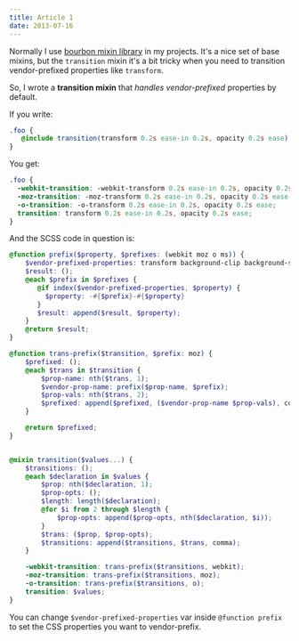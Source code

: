 ```yaml
---
title: Article 1
date: 2013-07-16
---
```


Normally I use [bourbon mixin library](http://bourbon.io/) in my projects. It's a nice set of base mixins, but the `transition` mixin it's a bit tricky when you need to transition vendor-prefixed properties like `transform`.

So, I wrote a **transition mixin** that *handles vendor-prefixed* properties by default.

If you write:

```scss
.foo {
   @include transition(transform 0.2s ease-in 0.2s, opacity 0.2s ease);
}
```

You get:

```scss
.foo {
  -webkit-transition: -webkit-transform 0.2s ease-in 0.2s, opacity 0.2s ease;
  -moz-transition: -moz-transform 0.2s ease-in 0.2s, opacity 0.2s ease;
  -o-transition: -o-transform 0.2s ease-in 0.2s, opacity 0.2s ease;
  transition: transform 0.2s ease-in 0.2s, opacity 0.2s ease;
}
```

And the SCSS code in question is:

```scss
@function prefix($property, $prefixes: (webkit moz o ms)) {
    $vendor-prefixed-properties: transform background-clip background-size;
    $result: ();
    @each $prefix in $prefixes {
       @if index($vendor-prefixed-properties, $property) {
         $property: -#{$prefix}-#{$property}
       }
       $result: append($result, $property);
    }
    @return $result;
}

@function trans-prefix($transition, $prefix: moz) {
    $prefixed: ();
    @each $trans in $transition {
        $prop-name: nth($trans, 1);
        $vendor-prop-name: prefix($prop-name, $prefix);
        $prop-vals: nth($trans, 2);
        $prefixed: append($prefixed, ($vendor-prop-name $prop-vals), comma);
    }

    @return $prefixed;
}


@mixin transition($values...) {
    $transitions: ();
    @each $declaration in $values {
        $prop: nth($declaration, 1);
        $prop-opts: ();
        $length: length($declaration);
        @for $i from 2 through $length {
            $prop-opts: append($prop-opts, nth($declaration, $i));
        }
        $trans: ($prop, $prop-opts);
        $transitions: append($transitions, $trans, comma);
    }

    -webkit-transition: trans-prefix($transitions, webkit);
    -moz-transition: trans-prefix($transitions, moz);
    -o-transition: trans-prefix($transitions, o);
    transition: $values;
}
```

You can change `$vendor-prefixed-properties` var inside `@function prefix` to set the CSS properties you want to vendor-prefix.